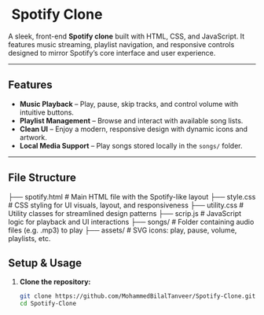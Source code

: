 # ​ Spotify Clone

A sleek, front-end **Spotify clone** built with HTML, CSS, and JavaScript. It features music streaming, playlist navigation, and responsive controls designed to mirror Spotify’s core interface and user experience.

---

##  Features

- **Music Playback** – Play, pause, skip tracks, and control volume with intuitive buttons.
- **Playlist Management** – Browse and interact with available song lists.
- **Clean UI** – Enjoy a modern, responsive design with dynamic icons and artwork.
- **Local Media Support** – Play songs stored locally in the `songs/` folder.

---

##  File Structure

├── spotify.html # Main HTML file with the Spotify-like layout
├── style.css # CSS styling for UI visuals, layout, and responsiveness
├── utility.css # Utility classes for streamlined design patterns
├── scrip.js # JavaScript logic for playback and UI interactions
├── songs/ # Folder containing audio files (e.g. .mp3) to play
├── assets/ # SVG icons: play, pause, volume, playlists, etc.

##  Setup & Usage

1. **Clone the repository:**
   ```bash
   git clone https://github.com/MohammedBilalTanveer/Spotify-Clone.git
   cd Spotify-Clone
